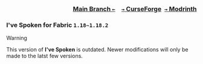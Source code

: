 ### <p align=right>[Main Branch `←`](https://github.com/KrLite/Mod.Ive-Spoken)&emsp;[`→` CurseForge](https://www.curseforge.com/minecraft/mc-mods/ive-spoken)&ensp;[`→` Modrinth](https://modrinth.com/mod/ive-spoken)</p>

### I've Spoken for Fabric `1.18~1.18.2`

> [!WARNING]
> This version of **I've Spoken** is outdated. Newer modifications will only be made to the latst few versions.
